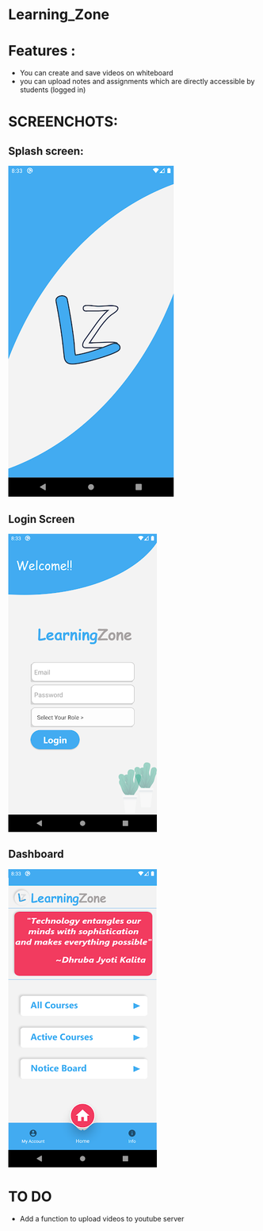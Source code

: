 # Learning_Zone

# Features :

 - You can create  and save videos on whiteboard
 - you can upload notes and assignments which are directly accessible by students (logged in)
 
# SCREENCHOTS:

## Splash screen:
![image](https://github.com/Abhi73017/Learning_Zone/blob/master/scr1.png)

## Login Screen
![image](https://github.com/Abhi73017/Learning_Zone/blob/master/scr2.png)

## Dashboard
![image](https://github.com/Abhi73017/Learning_Zone/blob/master/scr3.png)

# TO DO

 - Add a function to upload videos to youtube server

